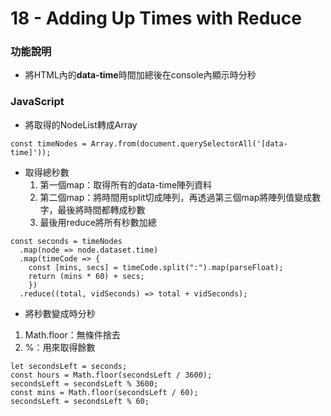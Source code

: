 # 18 - Adding Up Times with Reduce

### 功能說明
* 將HTML內的**data-time**時間加總後在console內顯示時分秒

### JavaScript
* 將取得的NodeList轉成Array
```
const timeNodes = Array.from(document.querySelectorAll('[data-time]'));
```
* 取得總秒數
  1. 第一個map：取得所有的data-time陣列資料
  2. 第二個map：將時間用split切成陣列，再透過第三個map將陣列值變成數字，最後將時間都轉成秒數
  3. 最後用reduce將所有秒數加總
```
const seconds = timeNodes
  .map(node => node.dataset.time)
  .map(timeCode => {
    const [mins, secs] = timeCode.split(":").map(parseFloat);
    return (mins * 60) + secs;
    })
  .reduce((total, vidSeconds) => total + vidSeconds);
```
* 將秒數變成時分秒
1. Math.floor：無條件捨去
2. %：用來取得餘數
```
let secondsLeft = seconds;
const hours = Math.floor(secondsLeft / 3600);
secondsLeft = secondsLeft % 3600;
const mins = Math.floor(secondsLeft / 60);
secondsLeft = secondsLeft % 60;
```